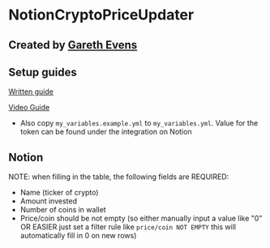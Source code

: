 # NotionCryptoPriceUpdater

## Created by [Gareth Evens](https://www.youtube.com/channel/UCowfhbZ-yU3Db16nS-HNVEA)

## Setup guides

[Written guide](https://heygarethevans.notion.site/Setup-Instructions-e907297617104d5d850ca403922413cd)

[Video Guide](https://www.youtube.com/watch?v=7Yc06t7oY7s)

- Also copy `my_variables.example.yml` to `my_variables.yml`. Value for the token can be found under the integration on Notion

## Notion

NOTE: when filling in the table, the following fields are REQUIRED:

- Name (ticker of crypto)
- Amount invested
- Number of coins in wallet
- Price/coin should be not empty (so either manually input a value like "0" OR EASIER just set a filter rule like `price/coin NOT EMPTY` this will automatically fill in 0 on new rows)
